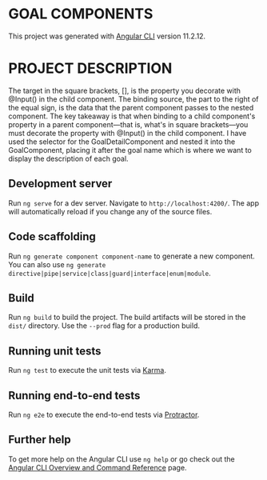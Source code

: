 # GOAL COMPONENTS

This project was generated with [Angular CLI](https://github.com/angular/angular-cli) version 11.2.12.
# PROJECT DESCRIPTION
The target in the square brackets, [], is the property you decorate with @Input() in the child component. The binding source, the part to the right of the equal sign, is the data that the parent component passes to the nested component.
The key takeaway is that when binding to a child component's property in a parent component—that is, what's in square brackets—you must decorate the property with @Input() in the child component.
I have used the selector for the GoalDetailComponent and nested it into the GoalComponent, placing it after the goal name which is where we want to display the description of each goal.
## Development server

Run `ng serve` for a dev server. Navigate to `http://localhost:4200/`. The app will automatically reload if you change any of the source files.

## Code scaffolding

Run `ng generate component component-name` to generate a new component. You can also use `ng generate directive|pipe|service|class|guard|interface|enum|module`.

## Build

Run `ng build` to build the project. The build artifacts will be stored in the `dist/` directory. Use the `--prod` flag for a production build.

## Running unit tests

Run `ng test` to execute the unit tests via [Karma](https://karma-runner.github.io).

## Running end-to-end tests

Run `ng e2e` to execute the end-to-end tests via [Protractor](http://www.protractortest.org/).

## Further help

To get more help on the Angular CLI use `ng help` or go check out the [Angular CLI Overview and Command Reference](https://angular.io/cli) page.
